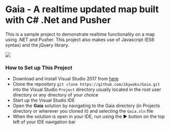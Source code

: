 # Gaia - A realtime updated map built with C# .Net and Pusher

This is a sample project to demonstrate realtime functionality on a map using .NET and Pusher. This project also makes use of Javascript (ES6 syntax) and the jQuery library.

![](https://d2mxuefqeaa7sj.cloudfront.net/s_A19A904EE57565E7B1297186E39BCEBA6DFBA740589F9DAACF6EB896B8060EFE_1516749375596_maps.gif)

### How to Set up This Project
* Download and install Visual Studio 2017 from [here](https://www.visualstudio.com/downloads/)
* Clone the repository `git clone https://github.com/ibywaks/Gaia.git` into the Visual Studio `Project` directory usually located in the root user directory or any directory of your choice
* Start up the Visual Studio IDE
* Open the **Gaia** solution by navigating to the Gaia directory (in Projects directory or wherever you cloned it) and selecting the `Gaia.sln` file
* When the solution is open in your IDE, run using the ▶ button on the top left of your IDE navigation bar



